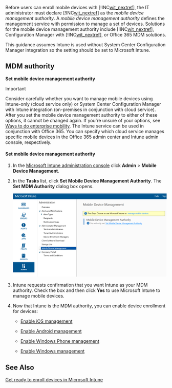 Before users  can enroll mobile devices with [!INC[wit_nextref](../Token/wit_nextref_md.md)], the IT administrator must declare [!INC[wit_nextref](../Token/wit_nextref_md.md)] as the *mobile device management authority*. A  *mobile device management authority* defines the management service with permission to manage a set of devices.  Solutions for the mobile device management authority include [!INC[wit_nextref](../Token/wit_nextref_md.md)], Configuration Manager with [!INC[wit_nextref](../Token/wit_nextref_md.md)], or Office 365 MDM solutions.

This guidance assumes Intune is used without System Center Configuration Manager integration so the setting should be set to Microsoft Intune.

## MDM authority
**Set mobile device management authority**

> [!IMPORTANT]
> Consider carefully whether you want to manage mobile devices using Intune-only (cloud service only) or System Center Configuration Manager with Intune integration (on-premises in conjunction with cloud service). After you set the mobile device management authority to either of these options, it cannot be changed again. If you're unsure of your options, see [Ways to do enterprise mobility](../Topic/Ways_to_do_enterprise_mobility.md).  The Intune service can be used in conjunction with Office 365. You can specify which cloud service manages specific mobile devices in the Office 365 admin center and Intune admin console, respectively.

#### Set mobile device management authority

1. In the [Microsoft Intune administration console](http://manage.microsoft.com) click **Admin** &gt; **Mobile Device Management**.

2. In the **Tasks** list, click **Set Mobile Device Management Authority**. The **Set MDM Authority** dialog box opens.

   ![](../Image/Intune_MDM_Authority.bmp)

3. Intune requests confirmation that you want Intune as your MDM authority. Check the box and then click **Yes** to use Microsoft Intune to manage mobile devices.

4. Now that Intune is the MDM authority, you can enable device enrollment for devices:

   - [Enable iOS management](https://technet.microsoft.com/library/dn408185.aspx)

   - [Enable Android management](https://technet.microsoft.com/library/dn764960.aspx)

   - [Enable Windows Phone management](https://technet.microsoft.com/library/dn764959.aspx)

   - [Enable Windows management](https://technet.microsoft.com/library/mt346003.aspx)

## See Also
[Get ready to enroll devices in Microsoft Intune](../Topic/Get_ready_to_enroll_devices_in_Microsoft_Intune.md)

